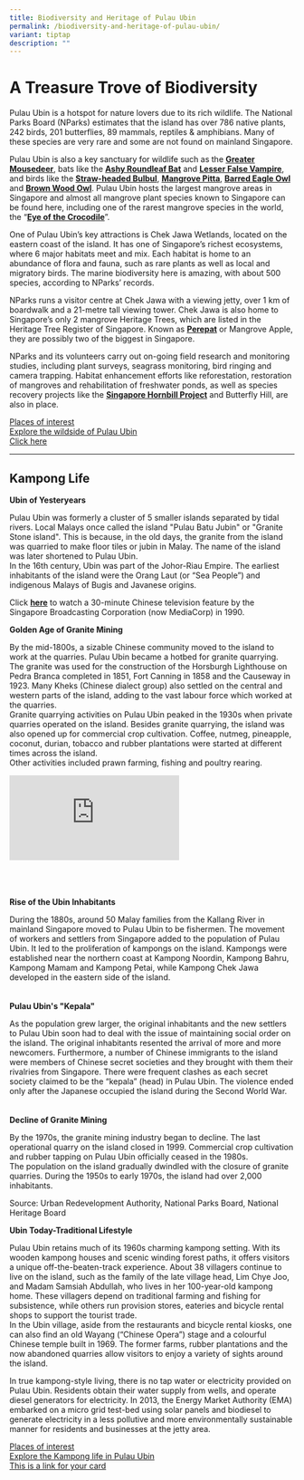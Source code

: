 ```yaml
---
title: Biodiversity and Heritage of Pulau Ubin
permalink: /biodiversity-and-heritage-of-pulau-ubin/
variant: tiptap
description: ""
---
```

<h1><strong>A Treasure Trove of Biodiversity&nbsp;</strong></h1>
<p>Pulau Ubin is a hotspot for nature lovers due to its rich wildlife. The
National Parks Board (NParks) estimates that the island has over&nbsp;786
native plants, 242 birds, 201 butterflies, 89 mammals, reptiles &amp; amphibians.
Many of these species are very rare and some are not found on mainland
Singapore.</p>
<p>Pulau Ubin is also a key sanctuary for wildlife such as the <strong><a href="https://www.nparks.gov.sg/florafaunaweb/fauna/1/1/11" rel="noopener noreferrer nofollow" target="_blank">Greater Mousedeer</a></strong>,
bats like the <strong><a href="https://www.facebook.com/nparksbuzz/posts/the-ashy-roundleaf-bat-hipposideros-cineraceus-was-first-recorded-on-pulau-ubin-/1960144947358305/" rel="noopener noreferrer nofollow" target="_blank">Ashy Roundleaf Bat</a></strong> and <strong><a href="https://www.nparks.gov.sg/florafaunaweb/fauna/2/1/219" rel="noopener noreferrer nofollow" target="_blank">Lesser False Vampire</a></strong>,
and birds like the <strong><a href="https://www.nparks.gov.sg/florafaunaweb/fauna/3/6/36" rel="noopener noreferrer nofollow" target="_blank">Straw-headed Bulbul</a></strong>, <strong><a href="https://www.nparks.gov.sg/florafaunaweb/fauna/2/7/276" rel="noopener noreferrer nofollow" target="_blank">Mangrove Pitta</a></strong>, <strong><a href="https://www.nparks.gov.sg/florafaunaweb/fauna/6/3/630" rel="noopener noreferrer nofollow" target="_blank">Barred Eagle Owl</a></strong> and <strong><a href="https://www.nparks.gov.sg/nparksbuzz/nov-issue-2020/conservation/in-the-lonely-'owl'" rel="noopener noreferrer nofollow" target="_blank">Brown Wood Owl</a></strong>.
Pulau Ubin hosts the largest mangrove areas in Singapore and almost all
mangrove plant species known to Singapore can be found here, including
one of the rarest mangrove species in the world, the “<strong><a href="https://www.nparks.gov.sg/florafaunaweb/flora/4/0/4002" rel="noopener noreferrer nofollow" target="_blank">Eye of the Crocodile</a></strong>”.&nbsp;</p>
<p>One of Pulau Ubin’s key attractions is Chek Jawa Wetlands, located on
the eastern coast of the island. It has one of Singapore’s richest ecosystems,
where 6 major habitats meet and mix. Each habitat is home to an abundance
of flora and fauna, such as rare plants as well as local and migratory
birds. The marine biodiversity here is amazing, with about 500 species,
according to NParks’ records.</p>
<p>NParks runs a visitor centre at Chek Jawa with a viewing jetty, over 1
km of boardwalk and a 21-metre tall viewing tower. Chek Jawa is also home
to Singapore’s only 2 mangrove Heritage Trees, which are listed in the
Heritage Tree Register of Singapore. Known as <strong><a href="https://www.nparks.gov.sg/florafaunaweb/flora/4/7/4739" rel="noopener noreferrer nofollow" target="_blank">Perepat</a></strong> or
Mangrove Apple, they are possibly two of the biggest in Singapore.</p>
<p>NParks and its volunteers carry out on-going field research and monitoring
studies, including plant surveys, seagrass monitoring, bird ringing and
camera trapping. Habitat enhancement efforts like reforestation, restoration
of mangroves and rehabilitation of freshwater ponds, as well as species
recovery projects like the <strong><a href="https://www.nparks.gov.sg/-/media/cuge/ebook/citygreen/cg4/cg4_14.pdf?la=en&amp;hash=0463E2630FB091E0BE1AA5B6AEA70AD27CC43FF0" rel="noopener noreferrer nofollow" target="_blank">Singapore Hornbill Project</a></strong> and
Butterfly Hill, are also in place.</p>
<p></p>
<div class="isomer-card-grid"><a rel="noopener noreferrer nofollow" href="https://www.isomer.gov.sg" class="isomer-card"><div class="isomer-card-body"><div class="isomer-card-title">Places of interest </div><div class="isomer-card-description">Explore the wildside of Pulau Ubin</div><div class="isomer-card-link">Click here</div></div></a>
</div>
<hr>
<h2>Kampong Life</h2>
<p><strong>Ubin of Yesteryears</strong>
</p>
<p>Pulau Ubin was formerly a cluster of 5 smaller islands separated by tidal
rivers. Local Malays once called the island "Pulau Batu Jubin" or "Granite
Stone island". This is because, in the old days, the granite from the island
was quarried to make floor tiles or jubin in Malay. The name of the island
was later shortened to Pulau Ubin.
<br>In the 16th century, Ubin was part of the Johor-Riau Empire. The earliest
inhabitants of the island were the Orang Laut (or “Sea People”) and indigenous
Malays of Bugis and Javanese origins.</p>
<p>Click <strong><a href="https://www.youtube.com/watch?v=s882nfgbdZc&amp;t=220s" rel="noopener noreferrer" target="_blank">here</a></strong> to
watch a 30-minute Chinese television feature by the Singapore Broadcasting
Corporation (now MediaCorp) in 1990.</p>
<p><strong>Golden Age of Granite Mining</strong>
</p>
<p>By the mid-1800s, a sizable Chinese community moved to the island to work
at the quarries. Pulau Ubin became a hotbed for granite quarrying. The
granite was used for the construction of the Horsburgh Lighthouse on Pedra
Branca completed in 1851, Fort Canning in 1858 and the Causeway in 1923.
Many Kheks (Chinese dialect group) also settled on the central and western
parts of the island, adding to the vast labour force which worked at the
quarries.
<br>Granite quarrying activities on Pulau Ubin peaked in the 1930s when private
quarries operated on the island. Besides granite quarrying, the island
was also opened up for commercial crop cultivation. Coffee, nutmeg, pineapple,
coconut, durian, tobacco and rubber plantations were started at different
times across the island.
<br>Other activities included prawn farming, fishing and poultry rearing.</p>
<p></p>
<div class="iframe-wrapper">
<iframe allowfullscreen="true" frameborder="0" src="https://www.youtube.com/embed/s882nfgbdZc?si=8JDQT70X44ZffGhy"></iframe>
</div>
<p>
<br>
<br>
<br><strong>Rise of the Ubin Inhabitants</strong>
</p>
<p>During the 1880s, around 50 Malay families from the Kallang River in mainland
Singapore moved to Pulau Ubin to be fishermen. The movement of workers
and settlers from Singapore added to the population of Pulau Ubin. It led
to the proliferation of kampongs on the island. Kampongs were established
near the northern coast at Kampong Noordin, Kampong Bahru, Kampong Mamam
and Kampong Petai, while Kampong Chek Jawa developed in the eastern side
of the island.
<br>
<br>
<br><strong>Pulau Ubin's "Kepala"</strong>
</p>
<p>As the population grew larger, the original inhabitants and the new settlers
to Pulau Ubin soon had to deal with the issue of maintaining social order
on the island. The original inhabitants resented the arrival of more and
more newcomers. Furthermore, a number of Chinese immigrants to the island
were members of Chinese secret societies and they brought with them their
rivalries from Singapore. There were frequent clashes as each secret society
claimed to be the “kepala” (head) in Pulau Ubin. The violence ended only
after the Japanese occupied the island during the Second World War.
<br>
<br>
<br><strong>Decline of Granite Mining</strong>
</p>
<p>By the 1970s, the granite mining industry began to decline. The last operational
quarry on the island closed in 1999. Commercial crop cultivation and rubber
tapping on Pulau Ubin officially ceased in the 1980s.
<br>The population on the island gradually dwindled with the closure of granite
quarries. During the 1950s to early 1970s, the island had over 2,000 inhabitants.</p>
<p>Source: Urban Redevelopment Authority, National Parks Board, National
Heritage Board</p>
<p><strong>Ubin Today-Traditional Lifestyle</strong>
</p>
<p>Pulau Ubin retains much of its 1960s charming kampong setting. With its
wooden kampong houses and scenic winding forest paths, it offers visitors
a unique off-the-beaten-track experience. About 38 villagers continue to
live on the island, such as the family of the late village head, Lim Chye
Joo, and Madam Samsiah Abdullah, who lives in her 100-year-old kampong
home. These villagers depend on traditional farming and fishing for subsistence,
while others run provision stores, eateries and bicycle rental shops to
support the tourist trade.
<br>In the Ubin village, aside from the restaurants and bicycle rental kiosks,
one can also find an old Wayang (“Chinese Opera”) stage and a colourful
Chinese temple built in 1969. The former farms, rubber plantations and
the now abandoned quarries allow visitors to enjoy a variety of sights
around the island.</p>
<p>In true kampong-style living, there is no tap water or electricity provided
on Pulau Ubin. Residents obtain their water supply from wells, and operate
diesel generators for electricity. In 2013, the Energy Market Authority
(EMA) embarked on a micro grid test-bed using solar panels and biodiesel
to generate electricity in a less pollutive and more environmentally sustainable
manner for residents and businesses at the jetty area.</p>
<p></p>
<div class="isomer-card-grid"><a rel="noopener noreferrer nofollow" href="https://www.isomer.gov.sg" class="isomer-card"><div class="isomer-card-body"><div class="isomer-card-title">Places of interest</div><div class="isomer-card-description">Explore the Kampong life in Pulau Ubin</div><div class="isomer-card-link">This is a link for your card</div></div></a>
</div>
<p></p>